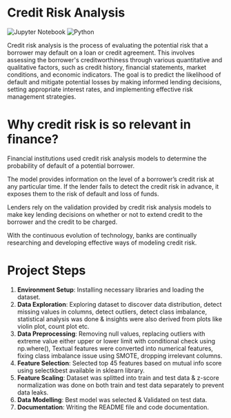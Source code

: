 # Credit Risk Analysis
![Jupyter Notebook](https://img.shields.io/badge/jupyter-%23FA0F00.svg?style=for-the-badge&logo=jupyter&logoColor=white)
![Python](https://img.shields.io/badge/python-3670A0?style=for-the-badge&logo=python&logoColor=ffdd54)

Credit risk analysis is the process of evaluating the potential risk that a borrower may default on a loan or credit agreement. This involves assessing the borrower's creditworthiness through various quantitative and qualitative factors, such as credit history, financial statements, market conditions, and economic indicators. The goal is to predict the likelihood of default and mitigate potential losses by making informed lending decisions, setting appropriate interest rates, and implementing effective risk management strategies.

# Why credit risk is so relevant in finance?
Financial institutions used credit risk analysis models to determine the probability of default of a potential borrower. 

The model provides information on the level of a borrower’s credit risk at any particular time. If the lender fails to detect the credit risk in advance, it exposes them to the risk of default and loss of funds. 

Lenders rely on the validation provided by credit risk analysis models to make key lending decisions on whether or not to extend credit to the borrower and the credit to be charged.

With the continuous evolution of technology, banks are continually researching and developing effective ways of modeling credit risk. 

# Project Steps
1. **Environment Setup**: Installing necessary libraries and loading the dataset.
2. **Data Exploration**: Exploring dataset to discover data distribution, detect missing values in columns, detect outliers, detect class imbalance, statistical analysis was done & insights were also derived from plots like violin plot, count plot etc.
3. **Data Preprocessing**: Removing null values, replacing outliers with extreme value either upper or lower limit with conditional check using np.where(), Textual features were converted into numerical features, fixing class imbalance issue using SMOTE, dropping irrelevant columns.
4. **Feature Selection**: Selected top 45 features based on mutual info score using selectkbest available in sklearn library.
5. **Feature Scaling**: Dataset was splitted into train and test data & z-score normalization was done on both train and test data separately to prevent data leaks.
6. **Data Modelling**: Best model was selected & Validated on test data.
7. **Documentation**: Writing the README file and code documentation.

